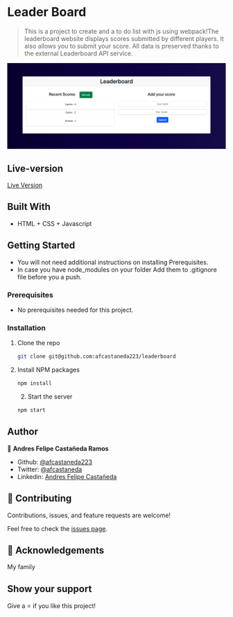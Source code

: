 # Leader Board

> This is a project to create and a to do list with js using webpack!The leaderboard website displays scores submitted by different players. It also allows you to submit your score. All data is preserved thanks to the external Leaderboard API service.

![screenshot](./leaderboard_screenshot.png)


## Live-version

[Live Version](https://afcastaneda223.github.io/leaderboard/dist)


## Built With

- HTML + CSS + Javascript

## Getting Started

* You will not need additional instructions on installing Prerequisites.
* In case you have node_modules on your folder Add them to .gitignore file before you a push.

### Prerequisites

* No prerequisites needed for this project.
 <!--
This is an example of how to list things you need to use the software and how to install them.
* npm
  ```sh
  npm install npm@latest -g
  ```
-->

### Installation
1. Clone the repo
   ```sh
   git clone git@github.com:afcastaneda223/leaderboard
   ```
2. Install NPM packages
   ```sh
   npm install
   ```
   2. Start the server 
   ```sh
   npm start
   ```


## Author

👤 **Andres Felipe Castañeda Ramos**
- Github: [@afcastaneda223](https://github.com/afcastaneda223)
- Twitter: [@afcastaneda](https://twitter.com/afcastaneda)
- Linkedin: [Andres Felipe Castañeda](www.linkedin.com/in/andres-castaneda223)


## 🤝 Contributing

Contributions, issues, and feature requests are welcome!

Feel free to check the [issues page](https://github.com/afcastaneda223/).


## 👋 Acknowledgements

My family

## Show your support

Give a ⭐️ if you like this project!
